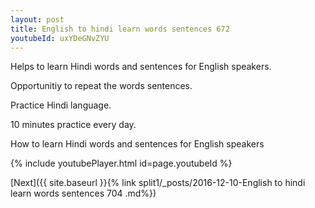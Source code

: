 ```yaml
---
layout: post
title: English to hindi learn words sentences 672 
youtubeId: uxYDeGNvZYU
---
```

 
 
Helps to learn Hindi words and sentences for English speakers.

Opportunitiy to repeat the words sentences. 

Practice Hindi language. 
 
10 minutes practice every day. 
 
How to learn Hindi words and sentences for English speakers 
 
{% include youtubePlayer.html id=page.youtubeId %}
 
 
[Next]({{ site.baseurl }}{% link  split1/_posts/2016-12-10-English to hindi learn words sentences 704 .md%})
 
